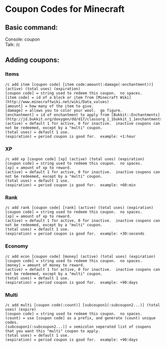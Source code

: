 # Coupon Codes for Minecraft  
## Basic command:
Console: coupon  
Talk: /c  
## Adding coupons:
### Items  
	/c add item [coupon code] [item code:amount(:damage(:enchantment))] (active) (total uses) (expiration)
	[coupon code] = string used to redeem this coupon.  no spaces.
	[item code] = id of a block or item from [Minecraft Wiki](http://www.minecraftwiki.net/wiki/Data_values)
	[amount] = how many of the item to give.
	[damage] = allows you to color your wool.  go figure.
	[enchantment] = id of enchantment to apply from [Bukkit::Enchantments](http://jd.bukkit.org/doxygen/dd/d17/classorg_1_1bukkit_1_1enchantments_1_1Enchantment.html) 
	(active) = default 1 for active, 0 for inactive.  inactive coupons can not be redeemed, except by a "multi" coupon.
	(total uses) = default 1 use.
	(expiration) = period coupon is good for.  example: +1:hour
### XP
	/c add xp [coupon code] [xp] (active) (total uses) (expiration)
	[coupon code] = string used to redeem this coupon.  no spaces.
	[xp] = amount of xp to reward.
	(active) = default 1 for active, 0 for inactive.  inactive coupons can not be redeemed, except by a "multi" coupon.
	(total uses) = default 1 use.
	(expiration) = period coupon is good for.  example: +60:min
### Rank
	/c add rank [coupon code] [rank] (active) (total uses) (expiration)
	[coupon code] = string used to redeem this coupon.  no spaces.
	[xp] = amount of xp to reward.
	(active) = default 1 for active, 0 for inactive.  inactive coupons can not be redeemed, except by a "multi" coupon.
	(total uses) = default 1 use.
	(expiration) = period coupon is good for.  example: +30:seconds
### Economy
	/c add econ [coupon code] [money] (active) (total uses) (expiration)
	[coupon code] = string used to redeem this coupon.  no spaces.
	[money] = amount of money to reward.
	(active) = default 1 for active, 0 for inactive.  inactive coupons can not be redeemed, except by a "multi" coupon.
	(total uses) = default 1 use.
	(expiration) = period coupon is good for.  example: +90:days
### Multi
	/c add multi [coupon code(:count)] [subcoupon1(:subcoupon2...)] (total uses) (expire)
	[coupon code] = string used to redeem this coupon.  no spaces.
	(count) = use [coupon code] as a prefix, and generate (count) unique codes.
	[subcoupon1(:subcoupon2...)] = semicolon seperated list of coupons that you want this "multi" coupon to apply. 
	(total uses) = default 1 use.
	(expiration) = period coupon is good for.  example: +90:days
